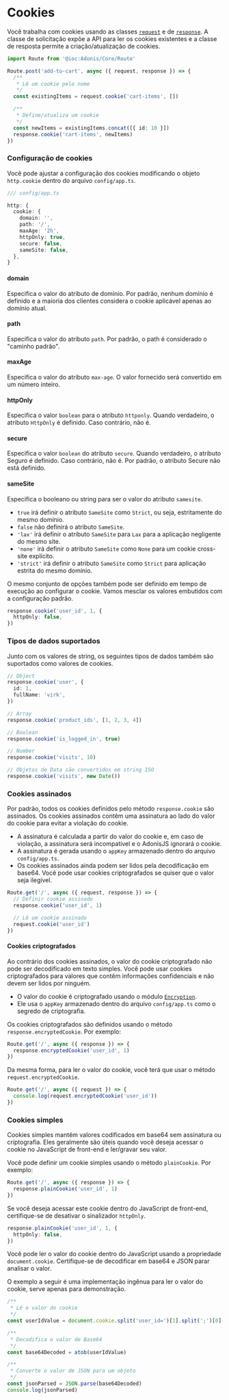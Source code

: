 # Cookies
Você trabalha com cookies usando as classes [`request`](/doc/http/request.md) e de [`response`](/doc/http/response.md). A classe de solicitação expõe a 
API para ler os cookies existentes e a classe de resposta permite a criação/atualização de cookies.

```ts
import Route from '@ioc:Adonis/Core/Route'

Route.post('add-to-cart', async ({ request, response }) => {
  /**
   * Lê um cookie pelo nome
   */
  const existingItems = request.cookie('cart-items', [])

  /**
   * Define/atualiza um cookie
   */
  const newItems = existingItems.concat([{ id: 10 }])
  response.cookie('cart-items', newItems)
})
```

### Configuração de cookies
Você pode ajustar a configuração dos cookies modificando o objeto `http.cookie` dentro do arquivo `config/app.ts`.

```ts
/// config/app.ts

http: {
  cookie: {
    domain: '',
    path: '/',
    maxAge: '2h',
    httpOnly: true,
    secure: false,
    sameSite: false,
  },
}
```

#### domain
Especifica o valor do atributo de domínio. Por padrão, nenhum domínio é definido e a maioria dos clientes considera o cookie 
aplicável apenas ao domínio atual.

#### path
Especifica o valor do atributo `path`. Por padrão, o path é considerado o "caminho padrão".

#### maxAge
Especifica o valor do atributo `max-age`. O valor fornecido será convertido em um número inteiro.

#### httpOnly
Especifica o valor `boolean` para o atributo `httponly`. Quando verdadeiro, o atributo `HttpOnly` é definido. Caso contrário, não é.

#### secure
Especifica o valor `boolean` do atributo `secure`. Quando verdadeiro, o atributo Seguro é definido. Caso contrário, não é. 
Por padrão, o atributo Secure não está definido.

#### sameSite
Especifica o booleano ou string para ser o valor do atributo `samesite`.

* `true` irá definir o atributo `SameSite` como `Strict`, ou seja, estritamente do mesmo domínio.
* `false` não definirá o atributo `SameSite`.
* `'lax'` irá definir o atributo `SameSite` para `Lax` para a aplicação negligente do mesmo site.
* `'none'` irá definir o atributo `SameSite` como `None` para um cookie cross-site explícito.
* `'strict'` irá definir o atributo `SameSite` como `Strict` para aplicação estrita do mesmo domínio.

O mesmo conjunto de opções também pode ser definido em tempo de execução ao configurar o cookie. Vamos mesclar os valores 
embutidos com a configuração padrão.

```ts
response.cookie('user_id', 1, {
  httpOnly: false,
})
```

### Tipos de dados suportados
Junto com os valores de string, os seguintes tipos de dados também são suportados como valores de cookies.

```ts
// Object
response.cookie('user', {
  id: 1,
  fullName: 'virk',
})

// Array
response.cookie('product_ids', [1, 2, 3, 4])

// Boolean
response.cookie('is_logged_in', true)

// Number
response.cookie('visits', 10)

// Objetos de Data são convertidos em string ISO
response.cookie('visits', new Date())
```

### Cookies assinados
Por padrão, todos os cookies definidos pelo método `response.cookie` são assinados. Os cookies assinados contêm uma assinatura ao 
lado do valor do cookie para evitar a violação do cookie.

* A assinatura é calculada a partir do valor do cookie e, em caso de violação, a assinatura será incompatível e o AdonisJS ignorará o cookie.
* A assinatura é gerada usando o `appKey` armazenado dentro do arquivo `config/app.ts`.
* Os cookies assinados ainda podem ser lidos pela decodificação em base64. Você pode usar cookies criptografados se quiser que o valor seja ilegível.

```ts
Route.get('/', async ({ request, response }) => {
  // Definir cookie assinado
  response.cookie('user_id', 1)

  // Lê um cookie assinado
  request.cookie('user_id')
})
```

#### Cookies criptografados
Ao contrário dos cookies assinados, o valor do cookie criptografado não pode ser decodificado em texto simples. Você pode usar cookies 
criptografados para valores que contêm informações confidenciais e não devem ser lidos por ninguém.

* O valor do cookie é criptografado usando o módulo [`Encryption`](https://docs.adonisjs.com/guides/security/encryption).
* Ele usa o `appKey` armazenado dentro do arquivo `config/app.ts` como o segredo de criptografia.

Os cookies criptografados são definidos usando o método `response.encryptedCookie`. Por exemplo:

```ts
Route.get('/', async ({ response }) => {
  response.encryptedCookie('user_id', 1)
})
```

Da mesma forma, para ler o valor do cookie, você terá que usar o método `request.encryptedCookie`.

```ts
Route.get('/', async ({ request }) => {
  console.log(request.encryptedCookie('user_id'))
})
```

### Cookies simples
Cookies simples mantêm valores codificados em base64 sem assinatura ou criptografia. Eles geralmente são úteis quando você deseja acessar 
o cookie no JavaScript de front-end e ler/gravar seu valor.

Você pode definir um cookie simples usando o método `plainCookie`. Por exemplo:

```ts
Route.get('/', async ({ response }) => {
  response.plainCookie('user_id', 1)
})
```

Se você deseja acessar este cookie dentro do JavaScript de front-end, certifique-se de desativar o sinalizador `httpOnly`.

```ts
response.plainCookie('user_id', 1, {
  httpOnly: false,
})
```

Você pode ler o valor do cookie dentro do JavaScript usando a propriedade `document.cookie`. Certifique-se de decodificar em 
base64 e JSON parar analisar o valor.

O exemplo a seguir é uma implementação ingênua para ler o valor do cookie, serve apenas para demonstração.

```ts
/**
 * Lê o valor do cookie
 */
const userIdValue = document.cookie.split('user_id=')[1].split(';')[0]

/**
 * Decodifica o valor de Base64
 */
const base64Decoded = atob(userIdValue)

/**
 * Converte o valor de JSON para um objeto
 */
const jsonParsed = JSON.parse(base64Decoded)
console.log(jsonParsed)
```
